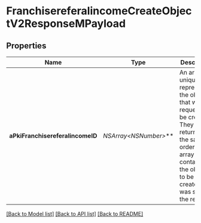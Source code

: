 # FranchisereferalincomeCreateObjectV2ResponseMPayload

## Properties
Name | Type | Description | Notes
------------ | ------------- | ------------- | -------------
**aPkiFranchisereferalincomeID** | **NSArray&lt;NSNumber*&gt;*** | An array of unique IDs representing the object that were requested to be created.  They are returned in the same order as the array containing the objects to be created that was sent in the request. | 

[[Back to Model list]](../README.md#documentation-for-models) [[Back to API list]](../README.md#documentation-for-api-endpoints) [[Back to README]](../README.md)



